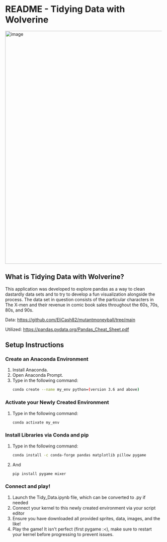# README - Tidying Data with Wolverine

<img width="749" alt="image" src="https://github.com/user-attachments/assets/264c41be-69b6-4131-b213-e2756e488446" />


## What is Tidying Data with Wolverine?
This application was developed to explore pandas as a way to clean dastardly data sets and to try to 
develop a fun visualization alongside the process. The data set in question consists
of the particular characters in The X-men and their revenue in comic book sales
throughout the 60s, 70s, 80s, and 90s.

Data: https://github.com/EliCash82/mutantmoneyball/tree/main

Utilized: https://pandas.pydata.org/Pandas_Cheat_Sheet.pdf

## Setup Instructions

### Create an Anaconda Environment
1. Install Anaconda.
2. Open Anaconda Prompt.
3. Type in the following command:
   ```bash
   conda create --name my_env python=(version 3.6 and above)

### Activate your Newly Created Environment
1. Type in the following command:
   ```bash
   conda activate my_env
### Install Libraries via Conda and pip
1. Type in the following command:
   ```bash
   conda install -c conda-forge pandas matplotlib pillow pygame
2. And
   ```bash
   pip install pygame mixer
   
### Connect and play!
1. Launch the Tidy_Data.ipynb file, which can be converted to .py if needed
2. Connect your kernel to this newly created environment via your script editor
3. Ensure you have downloaded all provided sprites, data, images, and the like!
4. Play the game! It isn't perfect (first pygame :<), make sure to restart your kernel before progressing to prevent issues.
